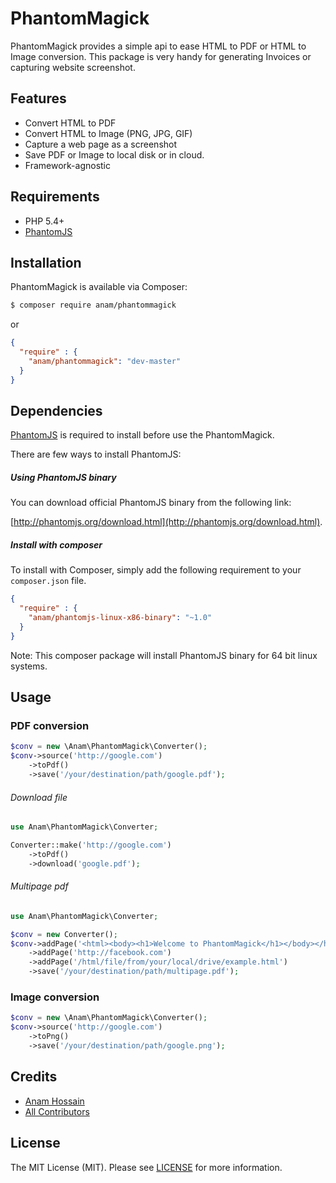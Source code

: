# PhantomMagick

PhantomMagick provides a simple api to ease HTML to PDF or HTML to Image conversion. This package is very handy for generating Invoices or capturing website screenshot.

## Features

- Convert HTML to PDF
- Convert HTML to Image (PNG, JPG, GIF)
- Capture a web page as a screenshot
- Save PDF or Image to local disk or in cloud.
- Framework-agnostic

## Requirements

- PHP 5.4+
- [PhantomJS](http://phantomjs.org)

## Installation

PhantomMagick is available via Composer:

```bash
$ composer require anam/phantommagick
```

or 

```json
{
  "require" : {
    "anam/phantommagick": "dev-master"
  }
}
```

## Dependencies

[PhantomJS](http://phantomjs.org/download.html) is required to install before use the PhantomMagick.

There are few ways to install PhantomJS:

##### Using PhantomJS binary

You can download official PhantomJS binary from the following link:

[http://phantomjs.org/download.html](http://phantomjs.org/download.html).

##### Install with composer

To install with Composer, simply add the following requirement to your `composer.json` file. 

```json
{
  "require" : {
    "anam/phantomjs-linux-x86-binary": "~1.0"
  }
}
```

Note: This composer package will install PhantomJS binary for 64 bit linux systems.

## Usage

### PDF conversion

```php
$conv = new \Anam\PhantomMagick\Converter();
$conv->source('http://google.com')
    ->toPdf()
    ->save('/your/destination/path/google.pdf');
```

###### Download file

```php
use Anam\PhantomMagick\Converter;

Converter::make('http://google.com')
    ->toPdf()
    ->download('google.pdf');
```

###### Multipage pdf

```php
use Anam\PhantomMagick\Converter;

$conv = new Converter();
$conv->addPage('<html><body><h1>Welcome to PhantomMagick</h1></body></html>')
    ->addPage('http://facebook.com')
    ->addPage('/html/file/from/your/local/drive/example.html')
    ->save('/your/destination/path/multipage.pdf');
```

### Image conversion

```php
$conv = new \Anam\PhantomMagick\Converter();
$conv->source('http://google.com')
    ->toPng()
    ->save('/your/destination/path/google.png');
```

## Credits

- [Anam Hossain](https://github.com/anam-hossain)
- [All Contributors](https://github.com/anam-hossain/phantommagick/graphs/contributors)

## License

The MIT License (MIT). Please see [LICENSE](http://opensource.org/licenses/MIT) for more information.